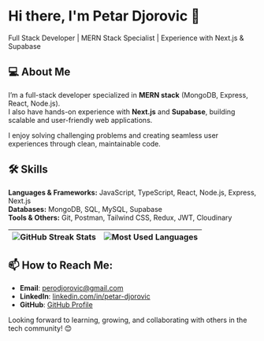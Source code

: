 # Hi there, I'm Petar Djorovic 👋
Full Stack Developer | MERN Stack Specialist | Experience with Next.js & Supabase

## 💻 About Me
I’m a full-stack developer specialized in **MERN stack** (MongoDB, Express, React, Node.js).  
I also have hands-on experience with **Next.js** and **Supabase**, building scalable and user-friendly web applications.  

I enjoy solving challenging problems and creating seamless user experiences through clean, maintainable code.

## 🛠️ Skills
**Languages & Frameworks:** JavaScript, TypeScript, React, Node.js, Express, Next.js  
**Databases:** MongoDB, SQL, MySQL, Supabase  
**Tools & Others:** Git, Postman, Tailwind CSS, Redux, JWT, Cloudinary  

|  ![GitHub Streak Stats](https://github-readme-streak-stats.herokuapp.com/?user=petardjorovic) | ![Most Used Languages](https://github-readme-stats.vercel.app/api/top-langs/?username=petardjorovic&layout=compact&langs_count=5) |
|---|---|


## 📫 How to Reach Me:
- **Email**: [perodjorovic@gmail.com](mailto:perodjorovic@gmail.com)
- **LinkedIn**: [linkedin.com/in/petar-djorovic](https://www.linkedin.com/in/petar-djorovic)  
- **GitHub**: [GitHub Profile](https://github.com/petardjorovic)


Looking forward to learning, growing, and collaborating with others in the tech community! 😊

